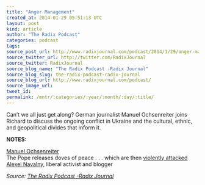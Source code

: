 ```yaml
---
title: "Anger Management"
created_at: 2014-01-29 05:51:13 UTC
layout: post
kind: article
author: "The Radix Podcast"
categories: podcast
tags: 
source_post_url: http://www.radixjournal.com/podcast/2014/1/29/anger-management
source_twitter_url: http://twitter.com/RadixJournal
source_twitter: RadixJournal
source_blog_name: "The Radix Podcast -Radix Journal"
source_blog_slug: the-radix-podcast-radix-journal
source_blog_url: http://www.radixjournal.com/podcast/
source_image_url: 
tweet_id:
permalink: /mntr/:categories/:year/:month/:day/:title/
---
```

<p>Can’t we all just get along? German journalist Manuel Ochsenreiter joins Richard to discuss the ongoing conflict in Ukraine and the cultural, ethnic, and geopolitical divides that inform it.  </p>

<p><strong>NOTES:</strong>  </p>

<p><a href="http://manuelochsenreiter.com">Manuel Ochsenreiter</a> <br />
The Pope releases doves of peace . . . which are then <a href="http://www.mediaite.com/online/pope-releases-peace-doves-which-are-promptly-attacked-by-meaner-birds/">violently attacked</a> <br />
 <a href="http://en.wikipedia.org/wiki/Alexei_Navalny">Alexei Navalny</a>, liberal activist and blogger  </p><div class="">
    <i>Source: <a href="http://www.radixjournal.com/podcast/">The Radix Podcast -Radix Journal</a></i>
</div>
